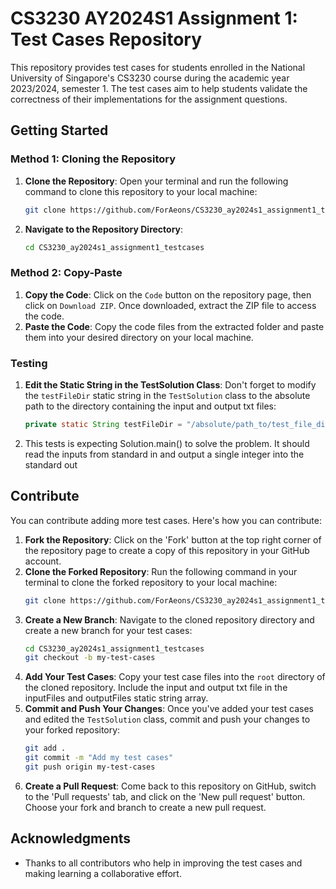 # CS3230 AY2024S1 Assignment 1: Test Cases Repository

This repository provides test cases for students enrolled in the National University of Singapore's CS3230 course during the academic year 2023/2024, semester 1. The test cases aim to help students validate the correctness of their implementations for the assignment questions.

## Getting Started

### Method 1: Cloning the Repository

1. **Clone the Repository**: Open your terminal and run the following command to clone this repository to your local machine:
    ```bash
    git clone https://github.com/ForAeons/CS3230_ay2024s1_assignment1_testcases.git
    ```
2. **Navigate to the Repository Directory**: 
    ```bash
    cd CS3230_ay2024s1_assignment1_testcases
    ```

### Method 2: Copy-Paste

1. **Copy the Code**: Click on the `Code` button on the repository page, then click on `Download ZIP`. Once downloaded, extract the ZIP file to access the code.
2. **Paste the Code**: Copy the code files from the extracted folder and paste them into your desired directory on your local machine.

### Testing

1. **Edit the Static String in the TestSolution Class**: Don't forget to modify the `testFileDir` static string in the `TestSolution` class to the absolute path to the directory containing the input and output txt files:
    ```java
    private static String testFileDir = "/absolute/path_to/test_file_dir/";
    ```
2. This tests is expecting Solution.main() to solve the problem. It should read the inputs from standard in and output a single integer into the standard out

## Contribute

You can contribute adding more test cases. Here's how you can contribute:

1. **Fork the Repository**: Click on the 'Fork' button at the top right corner of the repository page to create a copy of this repository in your GitHub account.
2. **Clone the Forked Repository**: Run the following command in your terminal to clone the forked repository to your local machine:
    ```bash
    git clone https://github.com/ForAeons/CS3230_ay2024s1_assignment1_testcases.git
    ```
3. **Create a New Branch**: Navigate to the cloned repository directory and create a new branch for your test cases:
    ```bash
    cd CS3230_ay2024s1_assignment1_testcases
    git checkout -b my-test-cases
    ```
4. **Add Your Test Cases**: Copy your test case files into the `root` directory of the cloned repository. Include the input and output txt file in the inputFiles and outputFiles static string array.
5. **Commit and Push Your Changes**: Once you've added your test cases and edited the `TestSolution` class, commit and push your changes to your forked repository:
    ```bash
    git add .
    git commit -m "Add my test cases"
    git push origin my-test-cases
    ```
6. **Create a Pull Request**: Come back to this repository on GitHub, switch to the 'Pull requests' tab, and click on the 'New pull request' button. Choose your fork and branch to create a new pull request.

## Acknowledgments

- Thanks to all contributors who help in improving the test cases and making learning a collaborative effort.
